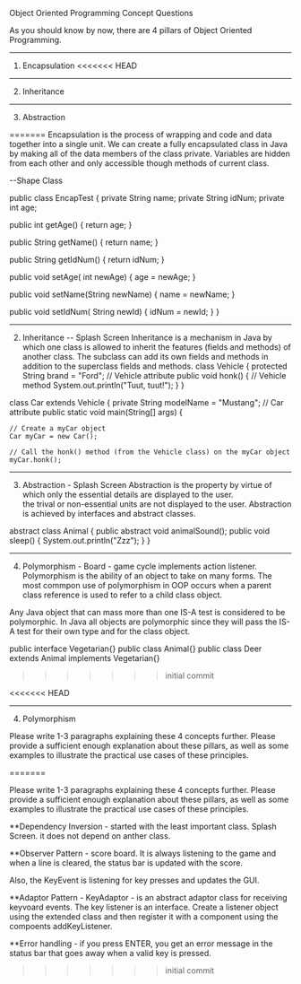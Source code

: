 Object Oriented Programming Concept Questions

As you should know by now, there are 4 pillars of Object Oriented Programming.

********************
1. Encapsulation
<<<<<<< HEAD








********************
2. Inheritance








********************
3. Abstraction




=======
Encapsulation is the process of wrapping and code and data together into a single unit.  We can create a 
fully encapsulated class in Java by making all of the data members of the class private.  Variables
are hidden from each other and only accessible though methods of current class. 

--Shape Class

public class EncapTest {
   private String name;
   private String idNum;
   private int age;

   public int getAge() {
      return age;
   }

   public String getName() {
      return name;
   }

   public String getIdNum() {
      return idNum;
   }

   public void setAge( int newAge) {
      age = newAge;
   }

   public void setName(String newName) {
      name = newName;
   }

   public void setIdNum( String newId) {
      idNum = newId;
   }
}

********************
2. Inheritance -- Splash Screen
Inheritance is a mechanism in Java by which one class is allowed to inherit the features (fields and methods)
of another class.  The subclass can add its own fields and methods in addition to the superclass fields
and methods. 
class Vehicle {
  protected String brand = "Ford";        // Vehicle attribute
  public void honk() {                    // Vehicle method
    System.out.println("Tuut, tuut!");
  }
}

class Car extends Vehicle {
  private String modelName = "Mustang";    // Car attribute
  public static void main(String[] args) {

    // Create a myCar object
    Car myCar = new Car();

    // Call the honk() method (from the Vehicle class) on the myCar object
    myCar.honk();
********************
3. Abstraction - Splash Screen
Abstraction is the property by virtue of which only the essential details are displayed to the user.  
the trival or non-essential units are not displayed to the user. Abstraction is achieved by interfaces
and abstract classes.  

abstract class Animal {
  public abstract void animalSound();
  public void sleep() {
    System.out.println("Zzz");
  }
}

********************
4. Polymorphism - Board - game cycle implements action listener. 
Polymorphism is the ability of an object to take on many forms.  The most commpon use of polymorphism
in OOP occurs when a parent class reference is used to refer to a child class object.

Any Java object that can mass more than one IS-A test is considered to be polymorphic. In Java
all objects are polymorphic since they will pass the IS-A test for their own type and for the class
object. 
   
public interface Vegetarian{}
public class Animal{}
public class Deer extends Animal implements Vegetarian{}
>>>>>>> initial commit




<<<<<<< HEAD
********************
4. Polymorphism
   






Please write 1-3 paragraphs explaining these 4 concepts further.  Please provide a sufficient enough explanation about these pillars, as well as some examples to illustrate the practical use cases of these principles.  


=======

Please write 1-3 paragraphs explaining these 4 concepts further.  Please provide a sufficient enough explanation about these pillars, as well as some examples to illustrate the practical use cases of these principles.  

**Dependency Inversion - started with the least important class.  Splash Screen.  it does not depend on 
anther class.  

**Observer Pattern - score board.  It is always listening to the game and when a line is cleared, the 
status bar is updated with the score. 

Also, the KeyEvent is listening for key presses and updates the GUI. 

**Adaptor Pattern - 
KeyAdaptor - is an abstract adaptor class for receiving keyvoard events.  The key listener
is an interface.  Create a listener object using the extended class and then register it with a component
using the compoents addKeyListener. 

**Error handling - if you press ENTER, you get an error message in the status bar that 
goes away when a valid key is pressed. 
>>>>>>> initial commit

